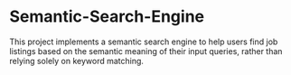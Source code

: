 # Semantic-Search-Engine
This project implements a semantic search engine to help users find job listings based on the semantic meaning of their input queries, rather than relying solely on keyword matching.
